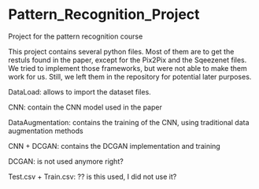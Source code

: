 # Pattern_Recognition_Project
Project for the pattern recognition course

This project contains several python files. Most of them are to get the restuls found in the paper, except for the Pix2Pix and the Sqeezenet files. We tried to implement those frameworks, but were not able to make them work for us. Still, we left them in the repository for potential later purposes. 

DataLoad: allows to import the dataset files. 

CNN: contain the CNN model used in the paper

DataAugmentation: contains the training of the CNN, using traditional data augmentation methods 

CNN + DCGAN: contains the DCGAN implementation and training

DCGAN: is not used anymore right? 

Test.csv + Train.csv: ?? is this used, I did not use it? 


